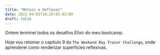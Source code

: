 ```yaml
---
title: "Metais e Reflexos"
date: 2021-04-01T16:20:03-03:00
draft: false
---
```


Ontem terminei todos os desafios Elixir do meu bootcamp.

Hoje vou retomar o capítulo 9 do `The Weekend Ray Tracer Challenge`,
onde aprenderei como renderizar superfícies reflexivas.

